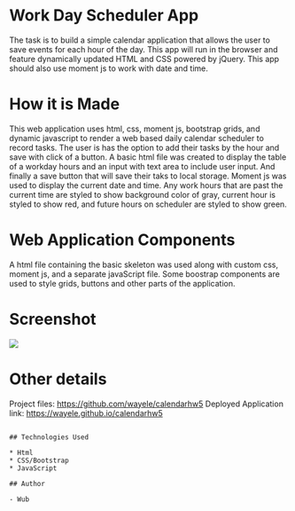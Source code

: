 # Work Day Scheduler App
The task is to build a simple calendar application that allows the user to save events for each hour of the day. This app will run in the browser and feature dynamically updated HTML and CSS powered by jQuery. This app should also use moment js to work with date and time.

# How it is Made

This web application uses html, css, moment js, bootstrap grids, and dynamic javascript to render a web based daily calendar scheduler to record tasks. The user is has the option to add their tasks by the hour and save with click of a button. A basic html file was created to display the table of a workday hours and an input with text area to include user input. And finally a save button that will save their taks to local storage. Moment js was used to display the current date and time. Any work hours that are past the current time are styled to show background color of gray, current hour is styled to show red, and future hours on scheduler are styled to show green.

# Web Application Components

A html file containing the basic skeleton was used along with custom css, moment js, and a separate javaScript file. Some boostrap components are used to style grids, buttons and other parts of the application.

# Screenshot
<img src="../assets/calendar_scrnshot.png">

# Other details
Project files: https://github.com/wayele/calendarhw5
Deployed Application link: https://wayele.github.io/calendarhw5


```

## Technologies Used

* Html
* CSS/Bootstrap
* JavaScript

## Author

- Wub
